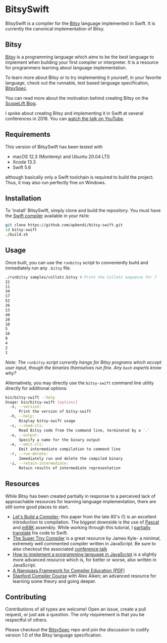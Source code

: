 # BitsySwift

BitsySwift is a compiler for the [Bitsy](https://github.com/apbendi/bitsyspec)
language implemented in Swift. It is currently the canonical implementation of Bitsy.

## Bitsy

[Bitsy](https://github.com/apbendi/bitsyspec) is a programming language which
aims to be the best language to implement
when building your first compiler or interpreter. It is a resource for
programmers learning about language implementation.

To learn more about Bitsy or to try implementing it yourself, in your favorite
language, check out the runnable, test based language specification,
[BitsySpec](https://github.com/apbendi/bitsyspec).

You can read more about the motivation behind creating Bitsy on the
[ScopeLift Blog](http://www.scopelift.co/blog/introducing-bitsy-the-first-language-youll-implement-yourself).

I spoke about creating Bitsy and implementing it in Swift at several conferences in 2016. You can [watch the talk on YouTube](https://youtu.be/XkjySn0nwzQ).


## Requirements

This version of BitsySwift has been tested with

 * macOS 12.3 (Monterey) and Ubuntu 20.04 LTS
 * Xcode 13.3
 * Swift 5.6

although basically only a Swift toolchain is required to build the project. Thus,
it may also run perfectly fine on Windows.

## Installation

To 'install' BitsySwift, simply clone and build the repository. You must have the
[Swift compiler](https://swift.org/download/#releases) available in your `PATH`:

```bash
git clone https://github.com/apbendi/bitsy-swift.git
cd bitsy-swift
./build.sh
```

## Usage

Once built, you can use the `runbitsy` script to conveniently build and immediately
run any `.bitsy` file.

```bash
./runbitsy samples/collatz.bitsy # Print the Collatz sequence for 7
22
11
34
17
52
26
13
40
20
10
5
16
8
4
2
1
```

*Note: The `runbitsy` script currently hangs for Bitsy programs which accept
user input, though the binaries themselves run fine.
Any `bash` experts know why?*

Alternatively, you may directly use the `bitsy-swift` command line utility
directly for additional options:

```bash
bin/bitsy-swift --help
Usage: bin/bitsy-swift [options]
  -v, --version:
      Print the version of bitsy-swift
  -h, --help:
      Display bitsy-swift usage
  -c, --read-cli:
      Read Bitsy code from the command line, terminated by a '.'
  -o, --output:
      Specify a name for the binary output
  -e, --emit-cli:
      Emit intermediate compilation to command line
  -r, --run-delete:
      Immediately run and delete the compiled binary
  -i, --retain-intermediate:
      Retain results of intermediate representation
```

## Resources

While Bitsy has been created partially in response to a perceived lack of approachable
resources for learning language implementation, there are still some good
places to start.

 * [Let's Build a Compiler](http://www.compilers.iecc.com/crenshaw/); this
   paper from the late 80's (!) is an excellent introduction to compilation.
   The biggest downside is the use of
   [Pascal](https://en.wikipedia.org/wiki/Pascal_%28programming_language%29)
   and [m68K](https://en.wikipedia.org/wiki/Motorola_68000) assembly. While working
   through this tutorial, I
   [partially translate](https://github.com/apbendi/LetsBuildACompilerInSwift)
   his code to Swift.
 * [The Super Tiny Compiler](https://github.com/thejameskyle/the-super-tiny-compiler)
   is a great resource by James Kyle- a minimal, extremely well commented compiler
   written in JavaScript. Be sure to also checkout the associated
   [conference talk](https://www.youtube.com/watch?v=Tar4WgAfMr4)
 * [How to implement a programming language in JavaScript](http://lisperator.net/pltut/)
   is a slightly more advanced resource which is, for better or worse, also
   written in JavaScript.
 * [A Nanopass Framework for Compiler Education (PDF)](http://www.cs.indiana.edu/~dyb/pubs/nano-jfp.pdf)
 * [Stanford Compiler Course](https://www.youtube.com/watch?v=sm0QQO-WZlM&list=PLFB9EC7B8FE963EB8)
   with Alex Aiken; an advanced resource for learning some theory and going
   deeper.

## Contributing

Contributions of all types are welcome! Open an issue, create a pull request,
or just ask a question. The only requirement is that you be respectful of
others.

Please checkout the [BitsySpec](https://github.com/apbendi/bitsyspec) repo and join
the discussion to codify version 1.0 of the Bitsy language specification.
